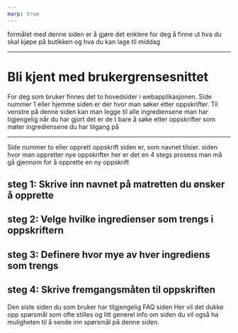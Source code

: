 ```yaml
---
marp: true
---
```


formålet med denne siden er å gjøre det enklere for deg å finne ut hva du skal kjøpe på butikken og hva du kan lage til middag

---

# Bli kjent med brukergrensesnittet

For deg som bruker finnes det to hovedsider i webapplikasjonen.
Side nummer 1 eller hjemme siden er der hvor man søker etter oppskrifter.
Til venstre på denne siden kan man legge til alle ingrediensene man har tigjengelig
når du har gjort det er de t bare å søke etter oppskrifter som møter ingrediensene du har tilgang på

---

Side nummer to eller opprett oppskrift siden er, som navnet tilsier. siden hvor man oppretter nye oppskrifter
her er det en 4 stegs prosess man må gå gjennom for å opprette en ny oppskrift

steg 1: Skrive inn navnet på matretten du ønsker å opprette
--
steg 2: Velge hvilke ingredienser som trengs i oppskriftern
--
steg 3: Definere hvor mye av hver ingrediens som trengs
--
steg 4: Skrive fremgangsmåten til oppskriften
--

Den siste siden du som bruker har tilgjengelig FAQ siden
Her vil det dukke opp spørsmål som ofte stilles og litt generel info om siden
du vil også ha muligheten til å sende inn spørsmål på denne siden.